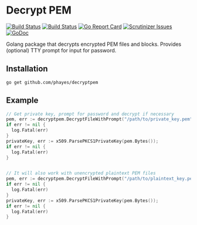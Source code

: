 # Decrypt PEM

[![Build Status](https://travis-ci.org/phayes/decryptpem.svg?branch=master)](https://travis-ci.org/phayes/decryptpem)
[![Build Status](https://scrutinizer-ci.com/g/phayes/decryptpem/badges/build.png?b=master)](https://scrutinizer-ci.com/g/phayes/decryptpem/build-status/master)
[![Go Report Card](https://goreportcard.com/badge/github.com/phayes/decryptpem)](https://goreportcard.com/report/github.com/phayes/decryptpem)
[![Scrutinizer Issues](https://img.shields.io/badge/scrutinizer-issues-blue.svg)](https://scrutinizer-ci.com/g/phayes/decryptpem/issues)
[![GoDoc](https://godoc.org/github.com/phayes/decryptpem?status.svg)](https://godoc.org/github.com/phayes/decryptpem)

Golang package that decrypts encrypted PEM files and blocks. Provides (optional) TTY prompt for input for password. 

## Installation

```
go get github.com/phayes/decryptpem
```

## Example
```go
// Get private key, prompt for password and decrypt if necessary
pem, err := decryptpem.DecryptFileWithPrompt("/path/to/private_key.pem")
if err != nil {
  log.Fatal(err)
}
privateKey, err := x509.ParsePKCS1PrivateKey(pem.Bytes());
if err != nil {
  log.Fatal(err)
}


// It will also work with unencrypted plaintext PEM files
pem, err := decryptpem.DecryptFileWithPrompt("/path/to/plaintext_key.pem") // Will not prompt for pasword.
if err != nil {
  log.Fatal(err)
}
privateKey, err := x509.ParsePKCS1PrivateKey(pem.Bytes());
if err != nil {
  log.Fatal(err)
}
```
